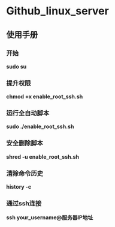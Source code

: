 # Github_linux_server

## 使用手册

### 开始
**sudo su**

### 提升权限
**chmod +x enable_root_ssh.sh**

### 运行全自动脚本

**sudo ./enable_root_ssh.sh**

### 安全删除脚本

**shred -u enable_root_ssh.sh**  

### 清除命令历史
   
**history -c**

### 通过ssh连接

**ssh your_username@服务器IP地址**
